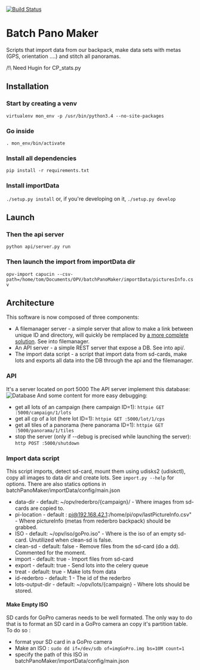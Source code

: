[![Build Status](https://travis-ci.org/naegi/batchPanoMaker.svg?branch=master)](https://travis-ci.org/naegi/batchPanoMaker)

# Batch Pano Maker
Scripts that import data from our backpack, make data sets with metas (GPS, orientation ....) and stitch all panoramas.

/!\ Need Hugin for CP_stats.py

## Installation
### Start by creating a venv
`virtualenv mon_env -p /usr/bin/python3.4 --no-site-packages`
### Go inside
`. mon_env/bin/activate`
### Install all dependencies
`pip install -r requirements.txt`
### Install importData
`./setup.py install` or, if you're developing on it, `./setup.py develop`

## Launch
### Then the api server
`python api/server.py run`
### Then launch the import from importData dir
`opv-import capucin --csv-path=/home/tom/Documents/OPV/batchPanoMaker/importData/picturesInfo.csv`

## Architecture
This software is now composed of three components:
 * A filemanager server - a simple server that allow to make a link between unique ID and directory, will quickly be remplaced by [a more complete solution](https://github.com/OpenPathView/DirectoryManager/). See into filemanager.
 * An API server - a simple REST server that expose a DB. See into api/.
 * The import data script - a script that import data from sd-cards, make lots and exports all data into the DB through the api and the filemanager.

### API
It's a server located on port 5000
The API server implement this database:
![Database](https://raw.githubusercontent.com/OpenPathView/batchPanoMaker/master/doc/database/main_db.png)
And some content for more easy debugging:
- get all lots of an campaign (here campaign ID=1): `httpie GET :5000/campaign/1/lots`
- get all cp of a lot (here lot ID=1): `httpie GET :5000/lot/1/cps`
- get all tiles of a panorama (here panorama ID=1): `httpie GET :5000/panorama/1/tiles`
- stop the server (only if --debug is precised while launching the server): `http POST :5000/shutdown`


### Import data script
This script imports, detect sd-card, mount them using udisks2 (udiskctl), copy all images to data dir and create lots.
See `import.py --help` for options.
There are also statics options in batchPanoMaker/importData/config/main.json
- data-dir - default: ~/opv/rederbro/{campaign}/ - Where images from sd-cards are copied to.
- pi-location - default : pi@192.168.42.1:/home/pi/opv/lastPictureInfo.csv" - Where pictureInfo (metas from rederbro backpack) should be grabbed.
- ISO - default: ~/opv/iso/goPro.iso" - Where is the iso of an empty sd-card. Unutilized when clean-sd is false.
- clean-sd - default: false - Remove files from the sd-card (do a dd). Commented for the moment.
- import - default: true - Import files from sd-card
- export - default: true - Send lots into the celery queue
- treat - default: true - Make lots from data
- id-rederbro - default: 1 - The id of the rederbro
- lots-output-dir - default: ~/opv/lots/{campaign} - Where lots should be stored.

#### Make Empty ISO
SD cards for GoPro cameras needs to be well formated. The only way to do that is to format an SD card in a GoPro camera an copy it's partition table.
To do so :
- format your SD card in a GoPro camera
- Make an ISO : `sudo dd if=/dev/sdb of=imgGoPro.img bs=10M count=1`
- specify the path of this ISO in batchPanoMaker/importData/config/main.json
